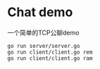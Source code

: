 # Chat demo
一个简单的TCP公聊demo

```shell
go run server/server.go
go run client/client.go rem
go run client/client.go ram
```